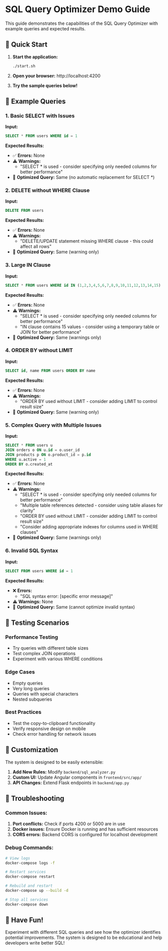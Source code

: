 # SQL Query Optimizer Demo Guide

This guide demonstrates the capabilities of the SQL Query Optimizer with example queries and expected results.

## 🚀 Quick Start

1. **Start the application:**
   ```bash
   ./start.sh
   ```

2. **Open your browser:** http://localhost:4200

3. **Try the sample queries below!**

## 📝 Example Queries

### 1. Basic SELECT with Issues
**Input:**
```sql
SELECT * FROM users WHERE id = 1
```

**Expected Results:**
- ✅ **Errors:** None
- ⚠️ **Warnings:** 
  - "SELECT * is used - consider specifying only needed columns for better performance"
- 🔧 **Optimized Query:** Same (no automatic replacement for SELECT *)

### 2. DELETE without WHERE Clause
**Input:**
```sql
DELETE FROM users
```

**Expected Results:**
- ✅ **Errors:** None
- ⚠️ **Warnings:**
  - "DELETE/UPDATE statement missing WHERE clause - this could affect all rows"
- 🔧 **Optimized Query:** Same (warning only)

### 3. Large IN Clause
**Input:**
```sql
SELECT * FROM users WHERE id IN (1,2,3,4,5,6,7,8,9,10,11,12,13,14,15)
```

**Expected Results:**
- ✅ **Errors:** None
- ⚠️ **Warnings:**
  - "SELECT * is used - consider specifying only needed columns for better performance"
  - "IN clause contains 15 values - consider using a temporary table or JOIN for better performance"
- 🔧 **Optimized Query:** Same (warnings only)

### 4. ORDER BY without LIMIT
**Input:**
```sql
SELECT id, name FROM users ORDER BY name
```

**Expected Results:**
- ✅ **Errors:** None
- ⚠️ **Warnings:**
  - "ORDER BY used without LIMIT - consider adding LIMIT to control result size"
- 🔧 **Optimized Query:** Same (warning only)

### 5. Complex Query with Multiple Issues
**Input:**
```sql
SELECT * FROM users u 
JOIN orders o ON u.id = o.user_id 
JOIN products p ON o.product_id = p.id
WHERE u.active = 1 
ORDER BY o.created_at
```

**Expected Results:**
- ✅ **Errors:** None
- ⚠️ **Warnings:**
  - "SELECT * is used - consider specifying only needed columns for better performance"
  - "Multiple table references detected - consider using table aliases for clarity"
  - "ORDER BY used without LIMIT - consider adding LIMIT to control result size"
  - "Consider adding appropriate indexes for columns used in WHERE clauses"
- 🔧 **Optimized Query:** Same (warnings only)

### 6. Invalid SQL Syntax
**Input:**
```sql
SELECT FROM users WHERE id = 1
```

**Expected Results:**
- ❌ **Errors:**
  - "SQL syntax error: [specific error message]"
- ⚠️ **Warnings:** None
- 🔧 **Optimized Query:** Same (cannot optimize invalid syntax)

## 🎯 Testing Scenarios

### Performance Testing
- Try queries with different table sizes
- Test complex JOIN operations
- Experiment with various WHERE conditions

### Edge Cases
- Empty queries
- Very long queries
- Queries with special characters
- Nested subqueries

### Best Practices
- Test the copy-to-clipboard functionality
- Verify responsive design on mobile
- Check error handling for network issues

## 🔧 Customization

The system is designed to be easily extensible:

1. **Add New Rules:** Modify `backend/sql_analyzer.py`
2. **Custom UI:** Update Angular components in `frontend/src/app/`
3. **API Changes:** Extend Flask endpoints in `backend/app.py`

## 🚨 Troubleshooting

### Common Issues:
1. **Port conflicts:** Check if ports 4200 or 5000 are in use
2. **Docker issues:** Ensure Docker is running and has sufficient resources
3. **CORS errors:** Backend CORS is configured for localhost development

### Debug Commands:
```bash
# View logs
docker-compose logs -f

# Restart services
docker-compose restart

# Rebuild and restart
docker-compose up --build -d

# Stop all services
docker-compose down
```

## 🎉 Have Fun!

Experiment with different SQL queries and see how the optimizer identifies potential improvements. The system is designed to be educational and help developers write better SQL! 